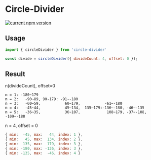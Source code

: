# Circle-Divider

[![current npm version](https://img.shields.io/npm/v/circle-divider.svg)](https://www.npmjs.com/package/circle-divider)

## Usage
```js
import { circleDivider } from 'circle-divider'

const divide = circleDivider({ divideCount: 4, offset: 0 });
```

## Result 
n(divideCount), offset=0
```
n = 1: -180~179
n = 2:   -90~89, 90~179: -91~-180
n = 3:   -60~59,           60~179,           -61~-180
n = 4:   -45~44,           45~134,  135~179:-136~-180, -46~-135
n = 5:   -36~35,           36~107,            108~179, -37~-108, -109~-180
```

n = 4, offset = 0
```javascript
{ min:  -45, max:   44, index: 1 },
{ min:   45, max:  134, index: 2 },
{ min:  135, max:  179, index: 3 },
{ min: -180, max: -136, index: 3 },
{ min: -135, max:  -46, index: 4 }
```
